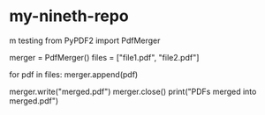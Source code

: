 # my-nineth-repo
m testing
from PyPDF2 import PdfMerger

merger = PdfMerger()
files = ["file1.pdf", "file2.pdf"]

for pdf in files:
    merger.append(pdf)

merger.write("merged.pdf")
merger.close()
print("PDFs merged into merged.pdf")
